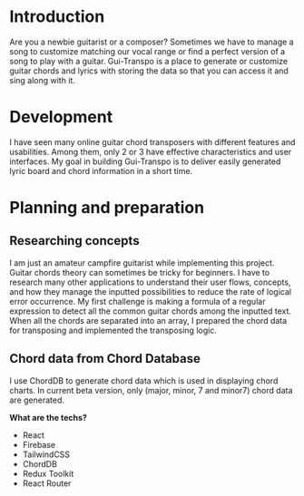# Introduction
Are you a newbie guitarist or a composer? Sometimes we have to manage a song to customize matching our vocal range or find a perfect version of a song to play with a guitar. Gui-Transpo is a place to generate or customize guitar chords and lyrics with storing the data so that you can access it and sing along with it.

# Development
I have seen many online guitar chord transposers with different features and usabilities. Among them, only 2 or 3 have effective characteristics and user interfaces. My goal in building Gui-Transpo is to deliver easily generated lyric board and chord information in a short time.

# Planning and preparation
## Researching concepts

I am just an amateur campfire guitarist while implementing this project. Guitar chords theory can sometimes be tricky for beginners. I have to research many other applications to understand their user flows, concepts, and how they manage the inputted possibilities to reduce the rate of logical error occurrence. My first challenge is making a formula of a regular expression to detect all the common guitar chords among the inputted text. When all the chords are separated into an array, I prepared the chord data for transposing and implemented the transposing logic.

## Chord data from Chord Database

I use ChordDB to generate chord data which is used in displaying chord charts. In current beta version, only (major, minor, 7 and minor7) chord data are generated. 

**What are the techs?**
 - React
 - Firebase
 - TailwindCSS
 - ChordDB
 - Redux Toolkit
 - React Router
